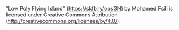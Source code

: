 "Low Poly Flying Island" (https://skfb.ly/opsGN) by Mohamed Fsili is licensed under Creative Commons Attribution (http://creativecommons.org/licenses/by/4.0/).
